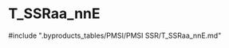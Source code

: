 # T_SSRaa_nnE

<!-- ATTENTION : Ne pas supprimer ou modifier la ligne ci-dessous -->
#include ".byproducts_tables/PMSI/PMSI SSR/T_SSRaa_nnE.md"
<!-- ATTENTION : Ne pas supprimer ou modifier la ligne ci-dessus -->
